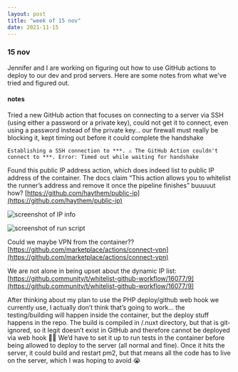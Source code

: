 ```yaml
---
layout: post
title: "week of 15 nov"
date: 2021-11-15
---
```


### 15 nov

Jennifer and I are working on figuring out how to use GitHub actions to deploy to our dev and prod servers. Here are some notes from what we've tried and figured out.

#### notes

Tried a new GitHub action that focuses on connecting to a server via SSH (using either a password or a private key), could not get it to connect, even using a password instead of the private key… our firewall must really be blocking it, kept timing out before it could complete the handshake

`Establishing a SSH connection to ***.
⚠️ The GitHub Action couldn't connect to ***. Error: Timed out while waiting for handshake`

Found this public IP address action, which does indeed list to public IP address of the container. The docs claim “This action allows you to whitelist the runner’s address and remove it once the pipeline finishes” buuuuut how? [https://github.com/haythem/public-ip](https://github.com/haythem/public-ip) 

![screenshot of IP info](https://github.com/carylwyatt/carylwyatt.github.io/blob/main/img/nov21_Public-IP.png?raw=true)

![screenshot of run script](https://github.com/carylwyatt/carylwyatt.github.io/blob/main/img/nov21_run-Public-IP.png?raw=true)

Could we maybe VPN from the container?? [https://github.com/marketplace/actions/connect-vpn](https://github.com/marketplace/actions/connect-vpn)

We are not alone in being upset about the dynamic IP list: [https://github.community/t/whitelist-github-workflow/16077/9](https://github.community/t/whitelist-github-workflow/16077/9)

After thinking about my plan to use the PHP deploy/github web hook we currently use, I actually don’t think that’s going to work… the testing/building will happen inside the container, but the deploy stuff happens in the repo. The build is compiled in /.nuxt directory, but that is git-ignored, so it legit doesn’t exist in GitHub and therefore cannot be deployed via web hook :woman_facepalming: We’d have to set it up to run tests in the container before being allowed to deploy to the server (all normal and fine). Once it hits the server, it could build and restart pm2, but that means all the code has to live on the server, which I was hoping to avoid :sob:
